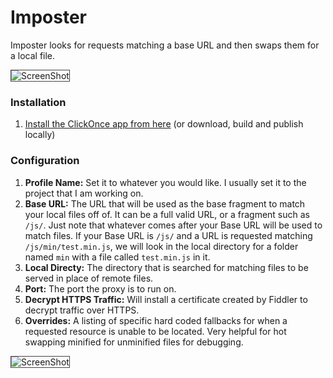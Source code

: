 Imposter
========

Imposter looks for requests matching a base URL and then swaps them for a local file.

>
<img alt="ScreenShot" src="https://raw.github.com/gotdibbs/Meetings/master/Screenshot-main.png" style="border: 1px solid #444;" />

### Installation

1. [Install the ClickOnce app from here](https://raw.github.com/gotdibbs/Imposter/master/ClickOnce/setup.exe) (or download, build and publish locally)

### Configuration

1. **Profile Name:** Set it to whatever you would like. I usually set it to the project that I am working on.
2. **Base URL:** The URL that will be used as the base fragment to match your local files off of. It can be a full valid URL, or a fragment such as `/js/`. Just note that whatever comes after your Base URL will be used to match files. If your Base URL is `/js/` and a URL is requested matching `/js/min/test.min.js`, we will look in the local directory for a folder named `min` with a file called `test.min.js` in it.
3. **Local Directy:** The directory that is searched for matching files to be served in place of remote files.
4. **Port:** The port the proxy is to run on.
5. **Decrypt HTTPS Traffic:** Will install a certificate created by Fiddler to decrypt traffic over HTTPS.
6. **Overrides:** A listing of specific hard coded fallbacks for when a requested resource is unable to be located. Very helpful for hot swapping minified for unminified files for debugging.

>
<img alt="ScreenShot" src="https://raw.github.com/gotdibbs/Meetings/master/Screenshot-profile.png" style="border: 1px solid #444;" />
